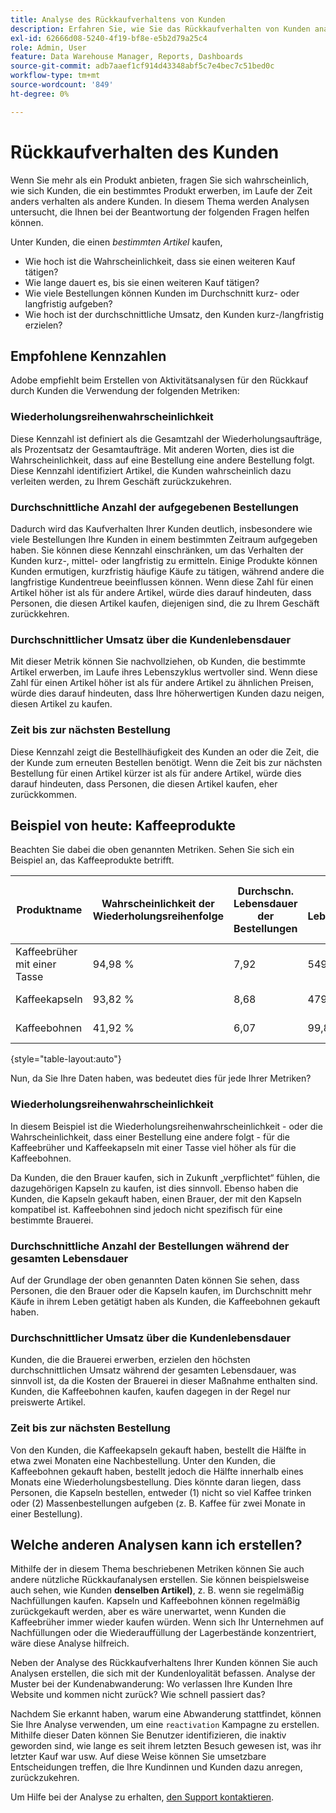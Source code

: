 ```yaml
---
title: Analyse des Rückkaufverhaltens von Kunden
description: Erfahren Sie, wie Sie das Rückkaufverhalten von Kunden analysieren können.
exl-id: 62666d08-5240-4f19-bf8e-e5b2d79a25c4
role: Admin, User
feature: Data Warehouse Manager, Reports, Dashboards
source-git-commit: adb7aaef1cf914d43348abf5c7e4bec7c51bed0c
workflow-type: tm+mt
source-wordcount: '849'
ht-degree: 0%

---
```


# Rückkaufverhalten des Kunden

Wenn Sie mehr als ein Produkt anbieten, fragen Sie sich wahrscheinlich, wie sich Kunden, die ein bestimmtes Produkt erwerben, im Laufe der Zeit anders verhalten als andere Kunden. In diesem Thema werden Analysen untersucht, die Ihnen bei der Beantwortung der folgenden Fragen helfen können.

Unter Kunden, die einen *bestimmten Artikel* kaufen,

* Wie hoch ist die Wahrscheinlichkeit, dass sie einen weiteren Kauf tätigen?
* Wie lange dauert es, bis sie einen weiteren Kauf tätigen?
* Wie viele Bestellungen können Kunden im Durchschnitt kurz- oder langfristig aufgeben?
* Wie hoch ist der durchschnittliche Umsatz, den Kunden kurz-/langfristig erzielen?

## Empfohlene Kennzahlen

Adobe empfiehlt beim Erstellen von Aktivitätsanalysen für den Rückkauf durch Kunden die Verwendung der folgenden Metriken:

### Wiederholungsreihenwahrscheinlichkeit

Diese Kennzahl ist definiert als die Gesamtzahl der Wiederholungsaufträge, als Prozentsatz der Gesamtaufträge. Mit anderen Worten, dies ist die Wahrscheinlichkeit, dass auf eine Bestellung eine andere Bestellung folgt. Diese Kennzahl identifiziert Artikel, die Kunden wahrscheinlich dazu verleiten werden, zu Ihrem Geschäft zurückzukehren.

### Durchschnittliche Anzahl der aufgegebenen Bestellungen

Dadurch wird das Kaufverhalten Ihrer Kunden deutlich, insbesondere wie viele Bestellungen Ihre Kunden in einem bestimmten Zeitraum aufgegeben haben. Sie können diese Kennzahl einschränken, um das Verhalten der Kunden kurz-, mittel- oder langfristig zu ermitteln. Einige Produkte können Kunden ermutigen, kurzfristig häufige Käufe zu tätigen, während andere die langfristige Kundentreue beeinflussen können. Wenn diese Zahl für einen Artikel höher ist als für andere Artikel, würde dies darauf hindeuten, dass Personen, die diesen Artikel kaufen, diejenigen sind, die zu Ihrem Geschäft zurückkehren.

### Durchschnittlicher Umsatz über die Kundenlebensdauer

Mit dieser Metrik können Sie nachvollziehen, ob Kunden, die bestimmte Artikel erwerben, im Laufe ihres Lebenszyklus wertvoller sind. Wenn diese Zahl für einen Artikel höher ist als für andere Artikel zu ähnlichen Preisen, würde dies darauf hindeuten, dass Ihre höherwertigen Kunden dazu neigen, diesen Artikel zu kaufen.

### Zeit bis zur nächsten Bestellung

Diese Kennzahl zeigt die Bestellhäufigkeit des Kunden an oder die Zeit, die der Kunde zum erneuten Bestellen benötigt. Wenn die Zeit bis zur nächsten Bestellung für einen Artikel kürzer ist als für andere Artikel, würde dies darauf hindeuten, dass Personen, die diesen Artikel kaufen, eher zurückkommen.

## Beispiel von heute: Kaffeeprodukte

Beachten Sie dabei die oben genannten Metriken. Sehen Sie sich ein Beispiel an, das Kaffeeprodukte betrifft.

| **Produktname** | **Wahrscheinlichkeit der Wiederholungsreihenfolge** | **Durchschn. Lebensdauer der Bestellungen** | **Durchschn. Lebensdauerumsatz** | **Mediane Zeit bis zur nächsten Bestellung** |
|-----|-----|-----|-----|-----|
| Kaffeebrüher mit einer Tasse | 94,98 % | 7,92 | 549,82 $ | 57,01 Tage |
| Kaffeekapseln | 93,82 % | 8,68 | 479,98 $ | 63,48 Tage |
| Kaffeebohnen | 41,92 % | 6,07 | 99,82 $ | 27,31 Tage |

{style="table-layout:auto"}

Nun, da Sie Ihre Daten haben, was bedeutet dies für jede Ihrer Metriken?

### Wiederholungsreihenwahrscheinlichkeit

In diesem Beispiel ist die Wiederholungsreihenwahrscheinlichkeit - oder die Wahrscheinlichkeit, dass einer Bestellung eine andere folgt - für die Kaffeebrüher und Kaffeekapseln mit einer Tasse viel höher als für die Kaffeebohnen.

Da Kunden, die den Brauer kaufen, sich in Zukunft „verpflichtet“ fühlen, die dazugehörigen Kapseln zu kaufen, ist dies sinnvoll. Ebenso haben die Kunden, die Kapseln gekauft haben, einen Brauer, der mit den Kapseln kompatibel ist. Kaffeebohnen sind jedoch nicht spezifisch für eine bestimmte Brauerei.

### Durchschnittliche Anzahl der Bestellungen während der gesamten Lebensdauer

Auf der Grundlage der oben genannten Daten können Sie sehen, dass Personen, die den Brauer oder die Kapseln kaufen, im Durchschnitt mehr Käufe in ihrem Leben getätigt haben als Kunden, die Kaffeebohnen gekauft haben.

### Durchschnittlicher Umsatz über die Kundenlebensdauer

Kunden, die die Brauerei erwerben, erzielen den höchsten durchschnittlichen Umsatz während der gesamten Lebensdauer, was sinnvoll ist, da die Kosten der Brauerei in dieser Maßnahme enthalten sind. Kunden, die Kaffeebohnen kaufen, kaufen dagegen in der Regel nur preiswerte Artikel.

### Zeit bis zur nächsten Bestellung

Von den Kunden, die Kaffeekapseln gekauft haben, bestellt die Hälfte in etwa zwei Monaten eine Nachbestellung. Unter den Kunden, die Kaffeebohnen gekauft haben, bestellt jedoch die Hälfte innerhalb eines Monats eine Wiederholungsbestellung. Dies könnte daran liegen, dass Personen, die Kapseln bestellen, entweder (1) nicht so viel Kaffee trinken oder (2) Massenbestellungen aufgeben (z. B. Kaffee für zwei Monate in einer Bestellung).

## Welche anderen Analysen kann ich erstellen?

Mithilfe der in diesem Thema beschriebenen Metriken können Sie auch andere nützliche Rückkaufanalysen erstellen. Sie können beispielsweise auch sehen, wie Kunden **denselben Artikel)**, z. B. wenn sie regelmäßig Nachfüllungen kaufen. Kapseln und Kaffeebohnen können regelmäßig zurückgekauft werden, aber es wäre unerwartet, wenn Kunden die Kaffeebrüher immer wieder kaufen würden. Wenn sich Ihr Unternehmen auf Nachfüllungen oder die Wiederauffüllung der Lagerbestände konzentriert, wäre diese Analyse hilfreich.

Neben der Analyse des Rückkaufverhaltens Ihrer Kunden können Sie auch Analysen erstellen, die sich mit der Kundenloyalität befassen. Analyse der Muster bei der Kundenabwanderung: Wo verlassen Ihre Kunden Ihre Website und kommen nicht zurück? Wie schnell passiert das?

Nachdem Sie erkannt haben, warum eine Abwanderung stattfindet, können Sie Ihre Analyse verwenden, um eine `reactivation` Kampagne zu erstellen. Mithilfe dieser Daten können Sie Benutzer identifizieren, die inaktiv geworden sind, wie lange es seit ihrem letzten Besuch gewesen ist, was ihr letzter Kauf war usw. Auf diese Weise können Sie umsetzbare Entscheidungen treffen, die Ihre Kundinnen und Kunden dazu anregen, zurückzukehren.

Um Hilfe bei der Analyse zu erhalten, [den Support kontaktieren](https://experienceleague.adobe.com/docs/commerce-knowledge-base/kb/troubleshooting/miscellaneous/mbi-service-policies.html).
